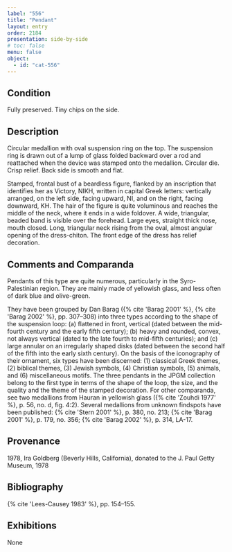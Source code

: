 ```yaml
---
label: "556"
title: "Pendant"
layout: entry
order: 2184
presentation: side-by-side
# toc: false
menu: false
object:
  - id: "cat-556"
---
```


## Condition

Fully preserved. Tiny chips on the side.

## Description

Circular medallion with oval suspension ring on the top. The suspension ring is drawn out of a lump of glass folded backward over a rod and reattached when the device was stamped onto the medallion. Circular die. Crisp relief. Back side is smooth and flat.

Stamped, frontal bust of a beardless figure, flanked by an inscription that identifies her as Victory, ΝΙΚΗ, written in capital Greek letters: vertically arranged, on the left side, facing upward, ΝΙ, and on the right, facing downward, ΚΗ. The hair of the figure is quite voluminous and reaches the middle of the neck, where it ends in a wide foldover. A wide, triangular, beaded band is visible over the forehead. Large eyes, straight thick nose, mouth closed. Long, triangular neck rising from the oval, almost angular opening of the dress-chiton. The front edge of the dress has relief decoration.

## Comments and Comparanda

Pendants of this type are quite numerous, particularly in the Syro-Palestinian region. They are mainly made of yellowish glass, and less often of dark blue and olive-green.

They have been grouped by Dan Barag ({% cite 'Barag 2001' %}, {% cite 'Barag 2002' %}, pp. 307–308) into three types according to the shape of the suspension loop: (a) flattened in front, vertical (dated between the mid-fourth century and the early fifth century); (b) heavy and rounded, convex, not always vertical (dated to the late fourth to mid-fifth centuries); and \(c\) large annular on an irregularly shaped disks (dated between the second half of the fifth into the early sixth century). On the basis of the iconography of their ornament, six types have been discerned: (1) classical Greek themes, (2) biblical themes, (3) Jewish symbols, (4) Christian symbols, (5) animals, and (6) miscellaneous motifs. The three pendants in the JPGM collection belong to the first type in terms of the shape of the loop, the size, and the quality and the theme of the stamped decoration. For other comparanda, see two medallions from Hauran in yellowish glass ({% cite 'Zouhdi 1977' %}, p. 56, no. d, fig. 4:2). Several medallions from unknown findspots have been published: {% cite 'Stern 2001' %}, p. 380, no. 213; {% cite 'Barag 2001' %}, p. 179, no. 356; {% cite 'Barag 2002' %}, p. 314, LA-17.

## Provenance

1978, Ira Goldberg (Beverly Hills, California), donated to the J. Paul Getty Museum, 1978

## Bibliography

{% cite 'Lees-Causey 1983' %}, pp. 154–155.

## Exhibitions

None